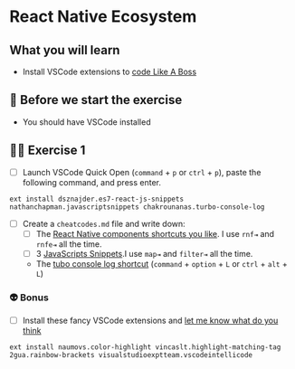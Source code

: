 # React Native Ecosystem

## What you will learn

- Install VSCode extensions to [code Like A Boss](https://www.youtube.com/watch?v=NisCkxU544c)

## 👾 Before we start the exercise

- You should have VSCode installed

## 👨‍🚀 Exercise 1

- [ ] Launch VSCode Quick Open (`command` + `p` or `ctrl` + `p`), paste the following command, and press enter.

```console
ext install dsznajder.es7-react-js-snippets nathanchapman.javascriptsnippets chakrounanas.turbo-console-log
```

- [ ] Create a `cheatcodes.md` file and write down:
  - [ ] The [React Native components shortcuts you like](https://github.com/dsznajder/vscode-es7-javascript-react-snippets#react-native-components). I use `rnf⇥` and `rnfe⇥` all the time.
  - [ ] 3 [JavaScripts Snippets](https://github.com/nathanchapman/vscode-javascript-snippets).I use `map⇥` and `filter⇥` all the time.
  - The [tubo console log shortcut](https://github.com/Chakroun-Anas/turbo-console-log) (`command` + `option` + `L` or `ctrl` + `alt` + `L`)

### 👽 Bonus

- [ ] Install these fancy VSCode extensions and [let me know what do you think](https://twitter.com/intent/tweet?related=flexbox_&text=The+VSCode+setup+for+React+Native+is+amazing+because)

```console
ext install naumovs.color-highlight vincaslt.highlight-matching-tag 2gua.rainbow-brackets visualstudioexptteam.vscodeintellicode
```
